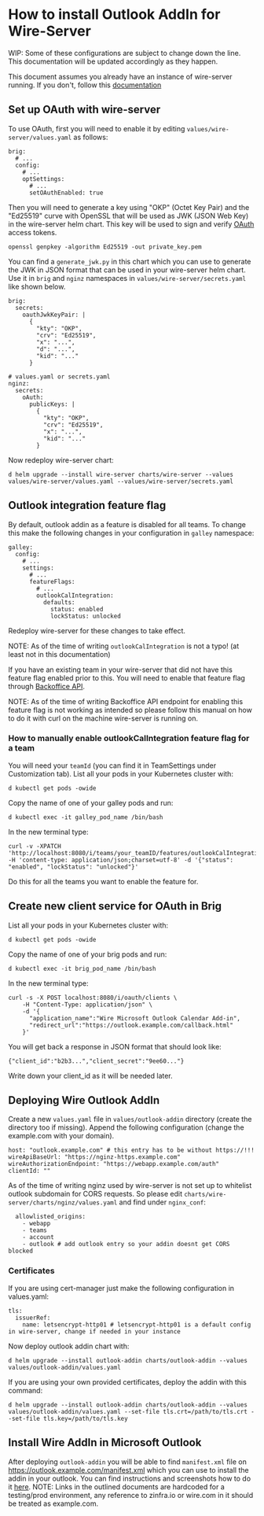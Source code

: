 # How to install Outlook AddIn for Wire-Server

WIP: Some of these configurations are subject to change down the line. This documentation will be updated accordingly as they happen.

This document assumes you already have an instance of wire-server running. If you don't, follow this [documentation](https://github.com/wireapp/wire-server-deploy/blob/master/offline/docs.md)

## Set up OAuth with wire-server

To use OAuth, first you will need to enable it by editing `values/wire-server/values.yaml` as follows:

```
brig:
  # ...
  config:
    # ...
    optSettings:
      # ...
      setOAuthEnabled: true
```

Then you will need to generate a key using "OKP" (Octet Key Pair) and the "Ed25519" curve with OpenSSL that will be used as JWK (JSON Web Key) in the wire-server helm chart. This key will be used to sign and verify [OAuth](https://docs.wire.com/developer/reference/oauth.html#setting-up-public-and-private-keys) access tokens.

```
openssl genpkey -algorithm Ed25519 -out private_key.pem
```

You can find a `generate_jwk.py` in this chart which you can use to generate the JWK in JSON format that can be used in your wire-server helm chart. Use it in `brig` and `nginz` namespaces in `values/wire-server/secrets.yaml` like shown below.

```
brig:
  secrets:
    oauthJwkKeyPair: |
      {
        "kty": "OKP",
        "crv": "Ed25519",
        "x": "...",
        "d": "...",
        "kid": "..."
      }
```

```
# values.yaml or secrets.yaml
nginz:
  secrets:
    oAuth:
      publicKeys: |
        {
          "kty": "OKP",
          "crv": "Ed25519",
          "x": "...",
          "kid": "..."
        }
```

Now redeploy wire-server chart:

```
d helm upgrade --install wire-server charts/wire-server --values values/wire-server/values.yaml --values/wire-server/secrets.yaml
```

## Outlook integration feature flag

By default, outlook addin as a feature is disabled for all teams. To change this make the following changes in your configuration in `galley` namespace:

```
galley:
  config:
    # ...
    settings:
      # ...
      featureFlags:
        # ...
        outlookCalIntegration:
          defaults:
            status: enabled
            lockStatus: unlocked
```

Redeploy wire-server for these changes to take effect.

NOTE: As of the time of writing `outlookCalIntegration` is not a typo! (at least not in this documentation)

If you have an existing team in your wire-server that did not have this feature flag enabled prior to this. You will need to enable that feature flag through [Backoffice API](https://github.com/wireapp/wire-server/tree/05778a2b14ac5aaffca937d6e2cdd9b7b5f3106d/charts/backoffice).

NOTE: As of the time of writing Backoffice API endpoint for enabling this feature flag is not working as intended so please follow this manual on how to do it with curl on the machine wire-server is running on.

### How to manually enable outlookCalIntegration feature flag for a team

You will need your `teamId` (you can find it in TeamSettings under Customization tab).
List all your pods in your Kubernetes cluster with:

```
d kubectl get pods -owide
```

Copy the name of one of your galley pods and run:

```
d kubectl exec -it galley_pod_name /bin/bash
```

In the new terminal type:

```
curl -v -XPATCH 'http://localhost:8080/i/teams/your_teamID/features/outlookCalIntegration' -H 'content-type: application/json;charset=utf-8' -d '{"status": "enabled", "lockStatus": "unlocked"}'
```

Do this for all the teams you want to enable the feature for.

## Create new client service for OAuth in Brig

List all your pods in your Kubernetes cluster with:

```
d kubectl get pods -owide
```

Copy the name of one of your brig pods and run:

```
d kubectl exec -it brig_pod_name /bin/bash
```

In the new terminal type:

```
curl -s -X POST localhost:8080/i/oauth/clients \
    -H "Content-Type: application/json" \
    -d '{
      "application_name":"Wire Microsoft Outlook Calendar Add-in",
      "redirect_url":"https://outlook.example.com/callback.html"
    }'
```

You will get back a response in JSON format that should look like:

```
{"client_id":"b2b3...","client_secret":"9ee60..."}
```

Write down your client_id as it will be needed later.

## Deploying Wire Outlook AddIn

Create a new `values.yaml` file in `values/outlook-addin` directory (create the directory too if missing).
Append the following configuration (change the example.com with your domain).

```
host: "outlook.example.com" # this entry has to be without https://!!!
wireApiBaseUrl: "https://nginz-https.example.com"
wireAuthorizationEndpoint: "https://webapp.example.com/auth"
clientId: ""
```

As of the time of writing nginz used by wire-server is not set up to whitelist outlook subdomain for CORS requests. So please edit `charts/wire-server/charts/nginz/values.yaml` and find under `nginx_conf`:

```
  allowlisted_origins:
    - webapp
    - teams
    - account
    - outlook # add outlook entry so your addin doesnt get CORS blocked
```

### Certificates

If you are using cert-manager just make the following configuration in values.yaml:

```
tls:
  issuerRef:
    name: letsencrypt-http01 # letsencrypt-http01 is a default config in wire-server, change if needed in your instance
```

Now deploy outlook addin chart with:

```
d helm upgrade --install outlook-addin charts/outlook-addin --values values/outlook-addin/values.yaml
```

If you are using your own provided certificates, deploy the addin with this command:

```
d helm upgrade --install outlook-addin charts/outlook-addin --values values/outlook-addin/values.yaml --set-file tls.crt=/path/to/tls.crt --set-file tls.key=/path/to/tls.key
```

## Install Wire AddIn in Microsoft Outlook

After deploying `outlook-addin` you will be able to find `manifest.xml` file on https://outlook.example.com/manifest.xml which you can use to install the addin in your outlook. You can find instructions and screenshots how to do it [here](https://github.com/tlebon/outlook-addin/blob/staging/README.md#how-to-install-the-add-in-in-ms-outlook).
NOTE: Links in the outlined documents are hardcoded for a testing/prod environment, any reference to zinfra.io or wire.com in it should be treated as example.com.
